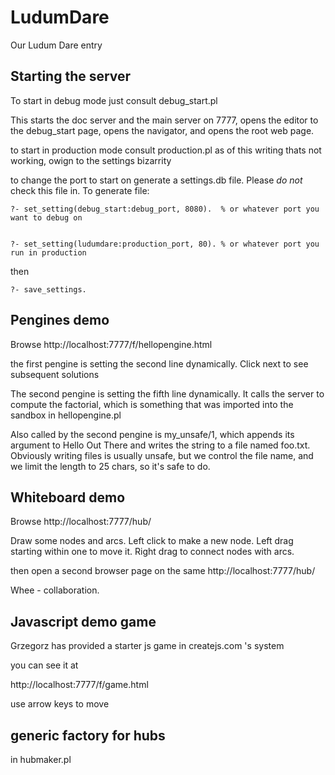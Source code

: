 # LudumDare

Our Ludum Dare entry

## Starting the server

To start in debug mode just consult debug_start.pl

This starts the doc server and the main server on 7777, opens the editor to the
debug_start page, opens the navigator, and opens the root web page.

to start in production mode consult production.pl
as of this writing thats not working, owign to the settings bizarrity

to change the port to start on generate a settings.db file. Please *do not* check this file in.
To generate file:

~~~~~
?- set_setting(debug_start:debug_port, 8080).  % or whatever port you want to debug on


?- set_setting(ludumdare:production_port, 80). % or whatever port you run in production
~~~~~

then

~~~~~
?- save_settings.
~~~~~

## Pengines demo

Browse  http://localhost:7777/f/hellopengine.html

the first pengine is setting the second line dynamically. Click next to see subsequent solutions

The second pengine is setting the fifth line dynamically. It calls the server to compute the factorial,
which is something that was imported into the sandbox in  hellopengine.pl

Also called by the second pengine is my_unsafe/1, which appends its argument to Hello Out There and writes the string
to a file named foo.txt.   Obviously writing files is usually unsafe, but we control the file name, and we limit the length
to 25 chars, so it's safe to do.

## Whiteboard demo

Browse  http://localhost:7777/hub/

Draw some nodes and arcs. Left click to make a new node. Left drag starting within one to move it.
Right drag to connect nodes with arcs.

then open a second browser page on the same http://localhost:7777/hub/

Whee - collaboration.

## Javascript demo game

Grzegorz has provided a starter js game in createjs.com 's system

you can see it at

http://localhost:7777/f/game.html

use arrow keys to move

## generic factory for hubs 

in hubmaker.pl





